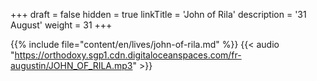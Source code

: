 +++
draft = false
hidden = true
linkTitle = 'John of Rila'
description = '31 August'
weight = 31
+++

{{% include file="content/en/lives/john-of-rila.md" %}}
{{< audio "https://orthodoxy.sgp1.cdn.digitaloceanspaces.com/fr-augustin/JOHN_OF_RILA.mp3" >}}
